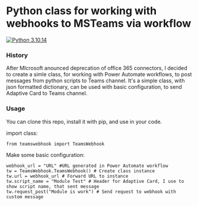 # Python class for working with webhooks to MSTeams via workflow

[![Python 3.10.14](https://img.shields.io/badge/python-3.10-blue.svg)](https://www.python.org/downloads/release/python-31014/)

### History
After MIcrosoft anounced deprecation of office 365 connectors, I decided to create a simle class,
for working with Power Automate workflows, to post messages from python scripts to Teams channel.
It's a simple class, with json formatted dictionary, can be used with basic configuration, to send
Adaptive Card to Teams channel.

### Usage

You can clone this repo, install it with pip, and use in your code.

import class:
```
from teamswebhook import TeamsWebhook
```
Make some basic configuration:
```
webhook_url = "URL" #URL generated in Power Automate workflow
tw = TeamsWebhook.TeamsWebhook() # Create class instance
tw.url = webhook_url # Forward URL to instance
tw.script_name = "Module Test" # Header for Adaptive Card, I use to show script name, that sent message
tw.request_post("Module is work") # Send request to webhook with custom message
```